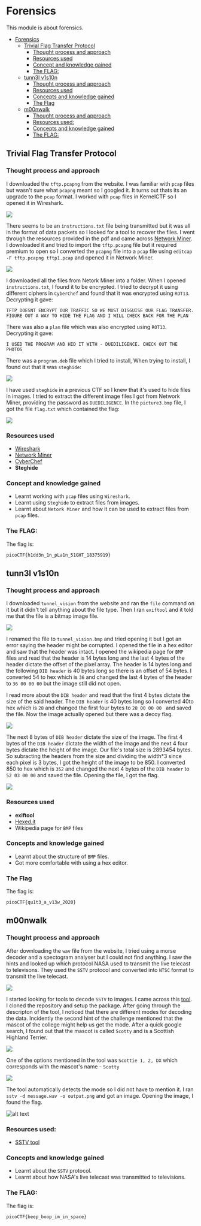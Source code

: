 # Forensics

This module is about forensics.

- [Forensics](#forensics)
  - [Trivial Flag Transfer Protocol](#trivial-flag-transfer-protocol)
    - [Thought process and approach](#thought-process-and-approach)
    - [Resources used](#resources-used)
    - [Concept and knowledge gained](#concept-and-knowledge-gained)
    - [The FLAG:](#the-flag)
  - [tunn3l v1s10n](#tunn3l-v1s10n)
    - [Thought process and approach](#thought-process-and-approach-1)
    - [Resources used](#resources-used-1)
    - [Concepts and knowledge gained](#concepts-and-knowledge-gained)
    - [The Flag](#the-flag-1)
  - [m00nwalk](#m00nwalk)
    - [Thought process and approach](#thought-process-and-approach-2)
    - [Resources used:](#resources-used-2)
    - [Concepts and knowledge gained](#concepts-and-knowledge-gained-1)
    - [The FLAG:](#the-flag-2)

## Trivial Flag Transfer Protocol

### Thought process and approach 

I downloaded the `tftp.pcapng` from the website. I was familiar with `pcap` files but wasn't sure what `pcapng` meant so I googled it. It turns out thats its an upgrade to the `pcap` format. I worked with `pcap` files in KernelCTF so I opened it in Wireshark.

![](https://i.imgur.com/Q9EKkri.png)

There seems to be an `instructions.txt` file being transmitted but it was all in the format of data packets so I looked for a tool to recover the files. I went through the resources provided in the pdf and came across [Network Miner](https://www.netresec.com/?page=NetworkMiner). I downloaded it and tried to import the `tftp.pcapng` file but it required premium to open so I converted the `pcapng` file into a `pcap` file using `editcap -F tftp.pcapng tftp1.pcap` and opened it in Network Miner.

![](../resources/Trivial_Flag/networkminer.png)

I downloaded all the files from Netork Miner into a folder. When I opened `instructions.txt`, I found it to be encrypted. I tried to decrypt it using different ciphers in `CyberChef` and found that it was encrypted using `ROT13`. Decrypting it gave:

```
TFTP DOESNT ENCRYPT OUR TRAFFIC SO WE MUST DISGUISE OUR FLAG TRANSFER. FIGURE OUT A WAY TO HIDE THE FLAG AND I WILL CHECK BACK FOR THE PLAN
```

There was also a `plan` file which was also encrypted using `ROT13`. Decrypting it gave:

```
I USED THE PROGRAM AND HID IT WITH - DUEDILIGENCE. CHECK OUT THE PHOTOS
```

There was a `program.deb` file which I tried to install, When trying to install, I found out that it was `steghide`:

![](https://i.imgur.com/6F43Y0A.png)

I have used `steghide` in a previous CTF so I knew that it's used to hide files in images. I tried to extract the different image files I got from Network Miner, providing the password as `DUEDILIGENCE`. In the `picture3.bmp` file, I got the file `flag.txt` which contained the flag:

![](https://i.imgur.com/RUDTxnf.png)

### Resources used

- [Wireshark](https://www.wireshark.org/)
- [Network Miner](https://www.netresec.com/?page=NetworkMiner)
- [CyberChef](https://gchq.github.io/CyberChef/)
- **Steghide**

### Concept and knowledge gained

- Learnt working with `pcap` files using `Wireshark`.
- Learnt using `Steghide` to extract files from images.
- Learnt about `Netork Miner` and how it can be used to extract files from `pcap` files.

### The FLAG:

The flag is:

```  
picoCTF{h1dd3n_1n_pLa1n_51GHT_18375919}
```

## tunn3l v1s10n

### Thought process and approach

I downloaded `tunnel_vision` from the website and ran the `file` command on it but it didn't tell anything about the file type. Then I ran `exiftool` and it told me that the file is a bitmap image file.

![](../resources/tunn3l_v1s10n/image.png)

I renamed the file to `tunnel_vision.bmp` and tried opening it but I got an error saying the header might be corrupted. I opened the file in a hex editor and saw that the header was intact. I opened the wikipedia page for `BMP` files and read that the header is 14 bytes long and the last 4 bytes of the header dictate the offset of the pixel array. The header is 14 bytes long and the following `DIB header` is 40 bytes long so there is an offset of 54 bytes. I converted 54 to hex which is `36` and changed the last 4 bytes of the header to `36 00 00 00` but the image still did not open.

I read more about the `DIB header` and read that the first 4 bytes dictate the size of the said header. The `DIB header` is 40 bytes long so I converted 40to hex which is `28` and changed the first four bytes to `28 00 00 00 ` and saved the file. Now the image actually opened but there was a decoy flag.

![](../resources/tunn3l_v1s10n/tunn3l_v1s10n.bmp)

The next 8 bytes of `DIB header` dictate the size of the image. The first 4 bytes of the `DIB header` dictate the width of the image and the next 4 four bytes dictate the height of the image. Our file's total size is 2893454 bytes. So subracting the headers from the size and dividing the width*3 since each pixel is 3 bytes, I got the height of the image to be 850. I converted 850 to hex which is `352` and changed the next 4 bytes of the `DIB header` to `52 03 00 00` and saved the file. Opening the file, I got the flag.

![](../resources/tunn3l_v1s10n/tunn3l_v1s10n_fixed.bmp)

### Resources used

 - **exiftool**
 - [Hexed.it](https://hexed.it/)
 - Wikipedia page for `BMP` files
  
### Concepts and knowledge gained

- Learnt about the structure of `BMP` files.
- Got more comfortable with using a hex editor.

### The Flag

The flag is:

``` 
picoCTF{qu1t3_a_v13w_2020}
```

## m00nwalk

### Thought process and approach 

After downloading the `wav` file from the website, I tried using a morse decoder and a spectogram analyser but I could not find anything. I saw the hints and looked up which protocol NASA used to transmit the live telecast to televisons. They used the `SSTV` protocol and converted into `NTSC` format to transmit the live telecast. 

![](https://i.imgur.com/JqCsFBS.png)

I started looking for tools to decode `SSTV` to images. I came across this [tool](https://github.com/colaclanth/sstv). I cloned the repository and setup the package. After going through the descripton of the tool, I noticed that there are different modes for decoding the data. Incidently the second hint of the challenge mentioned that the mascot of the college might help us get the mode. After a quick google search, I found out that the mascot is called `Scotty` and is a Scottish Highland Terrier.

![](https://i.imgur.com/hCRsxgr.png)

One of the options mentioned in the tool was `Scottie 1, 2, DX` which corresponds with the mascot's name - `Scotty`

![](https://i.imgur.com/FKf0HVL.png)

The tool automatically detects the mode so I did not have to mention it. I ran `sstv -d message.wav -o output.png` and got an image. Opening the image, I found the flag.

![alt text](../resources/m00nwalk/image.png)

### Resources used:

 - [SSTV tool](https://github.com/colaclanth/sstv)

### Concepts and knowledge gained

- Learnt about the `SSTV` protocol.
- Learnt about how NASA's live telecast was transmitted to televisions.
  
### The FLAG:

The flag is:

```  
picoCTF{beep_boop_im_in_space}
```
